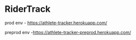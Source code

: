 # RiderTrack


prod env -  https://athlete-tracker.herokuapp.com/

preprod env -https://athlete-tracker-preprod.herokuapp.com/
